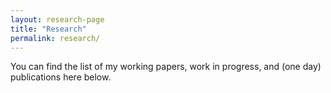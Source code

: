 ```yaml
---
layout: research-page
title: "Research"
permalink: research/
---
```


You can find the list of my working papers, work in progress, and (one day) publications here below.
